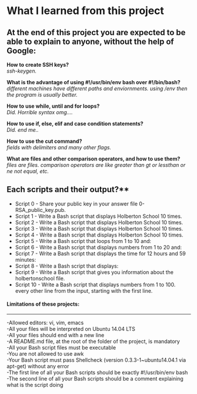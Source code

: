 # What I learned from this project  
At the end of this project you are expected to be able to explain to anyone, without the help of Google:  
---  

**How to create SSH keys?**  
*ssh-keygen.*  

**What is the advantage of using #!/usr/bin/env bash over #!/bin/bash?**  
*different machines have different paths and enviornments. using /env then the program is usually better.*  

**How to use while, until and for loops?**  
*Did. Horrible syntax omg....*  

**How to use if, else, elif and case condition statements?**  
*Did. end me..*  

**How to use the cut command?**  
*fields with delimiters and many other flags.*  

**What are files and other comparison operators, and how to use them?**  
*files are files. comparison operators are like greater than gt or lessthan or ne not equal, etc.* 

## Each scripts and their output?**  
* Script 0 - Share your public key in your answer file 0-RSA_public_key.pub.    
* Script 1 - Write a Bash script that displays Holberton School 10 times.  
* Script 2 - Write a Bash script that displays Holberton School 10 times.    
* Script 3 - Write a Bash script that displays Holberton School 10 times.    
* Script 4 - Write a Bash script that displays Holberton School 10 times.  
* Script 5 - Write a Bash script that loops from 1 to 10 and:    
* Script 6 - Write a Bash script that displays numbers from 1 to 20 and:    
* Script 7 - Write a Bash script that displays the time for 12 hours and 59 minutes:    
* Script 8 - Write a Bash script that displays:    
* Script 9 - Write a Bash script that gives you information about the holbertonschool file.  
* Script 10 - Write a Bash script that displays numbers from 1 to 100.    
 every other line from the input, starting with the first line.  

#### Limitations of these projects:  
___

-Allowed editors: vi, vim, emacs  
-All your files will be interpreted on Ubuntu 14.04 LTS  
-All your files should end with a new line  
-A README.md file, at the root of the folder of the project, is mandatory  
-All your Bash script files must be executable  
-You are not allowed to use awk  
-Your Bash script must pass Shellcheck (version 0.3.3-1~ubuntu14.04.1 via apt-get) without any error  
-The first line of all your Bash scripts should be exactly #!/usr/bin/env bash  
-The second line of all your Bash scripts should be a comment explaining what is the script doing  

